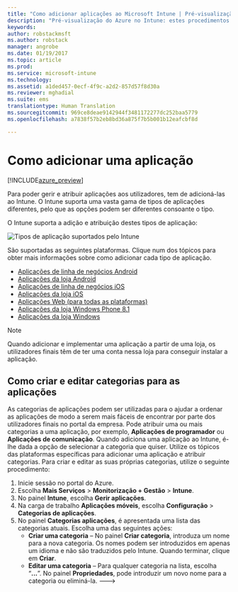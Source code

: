 ```yaml
---
title: "Como adicionar aplicações ao Microsoft Intune | Pré-visualização do Azure no Intune | Documentos da Microsoft"
description: "Pré-visualização do Azure no Intune: estes procedimentos ajudam-no a preparar as suas aplicações no Intune para serem atribuídas a utilizadores e dispositivos. "
keywords: 
author: robstackmsft
ms.author: robstack
manager: angrobe
ms.date: 01/19/2017
ms.topic: article
ms.prod: 
ms.service: microsoft-intune
ms.technology: 
ms.assetid: a1ded457-0ecf-4f9c-a2d2-857d57f8d30a
ms.reviewer: mghadial
ms.suite: ems
translationtype: Human Translation
ms.sourcegitcommit: 969ce8deae9142944f3481172277dc252baa5779
ms.openlocfilehash: a7838f57b2eb8bd36a875f7b5b001b12eafcbf8d

---
```


# <a name="how-to-add-an-app"></a>Como adicionar uma aplicação 

[!INCLUDE[azure_preview](../includes/azure_preview.md)]

Para poder gerir e atribuir aplicações aos utilizadores, tem de adicioná-las ao Intune. O Intune suporta uma vasta gama de tipos de aplicações diferentes, pelo que as opções podem ser diferentes consoante o tipo.

O Intune suporta a adição e atribuição destes tipos de aplicação:

![Tipos de aplicação suportados pelo Intune](./media/app-types.png)

São suportadas as seguintes plataformas. Clique num dos tópicos para obter mais informações sobre como adicionar cada tipo de aplicação.

- [Aplicações de linha de negócios Android](/intune-azure/manage-apps/android-lob-app)
- [Aplicações da loja Android](/intune-azure/manage-apps/android-store-app)
- [Aplicações de linha de negócios iOS](/intune-azure/manage-apps/ios-lob-app)
- [Aplicações da loja iOS](/intune-azure/manage-apps/ios-store-app)
- [Aplicações Web (para todas as plataformas)](/intune-azure/manage-apps/web-app)
- [Aplicações da loja Windows Phone 8.1](/intune-azure/manage-apps/windows-phone-8-1-store-app)
- [Aplicações da loja Windows](/intune-azure/manage-apps/windows-store-app)

> [!NOTE]
> Quando adicionar e implementar uma aplicação a partir de uma loja, os utilizadores finais têm de ter uma conta nessa loja para conseguir instalar a aplicação.

## <a name="how-to-create-and-edit-categories-for-apps"></a>Como criar e editar categorias para as aplicações 

As categorias de aplicações podem ser utilizadas para o ajudar a ordenar as aplicações de modo a serem mais fáceis de encontrar por parte dos utilizadores finais no portal da empresa. Pode atribuir uma ou mais categorias a uma aplicação, por exemplo, **Aplicações de programador** ou **Aplicações de comunicação**. Quando adiciona uma aplicação ao Intune, é-lhe dada a opção de selecionar a categoria que quiser. Utilize os tópicos das plataformas específicas para adicionar uma aplicação e atribuir categorias. Para criar e editar as suas próprias categorias, utilize o seguinte procedimento: 

1. Inicie sessão no portal do Azure. 
2. Escolha **Mais Serviços** > **Monitorização + Gestão** > **Intune**. 
3. No painel **Intune**, escolha **Gerir aplicações**. 
4. Na carga de trabalho **Aplicações móveis**, escolha **Configuração** > **Categorias de aplicações**. 
5. No painel **Categorias aplicações**, é apresentada uma lista das categorias atuais. Escolha uma das seguintes ações: 
    - **Criar uma categoria** – No painel **Criar categoria**, introduza um nome para a nova categoria. Os nomes podem ser introduzidos em apenas um idioma e não são traduzidos pelo Intune. Quando terminar, clique em **Criar**.
    - **Editar uma categoria** – Para qualquer categoria na lista, escolha “**...**”. No painel **Propriedades**, pode introduzir um novo nome para a categoria ou eliminá-la. --->






<!--HONumber=Feb17_HO1-->


